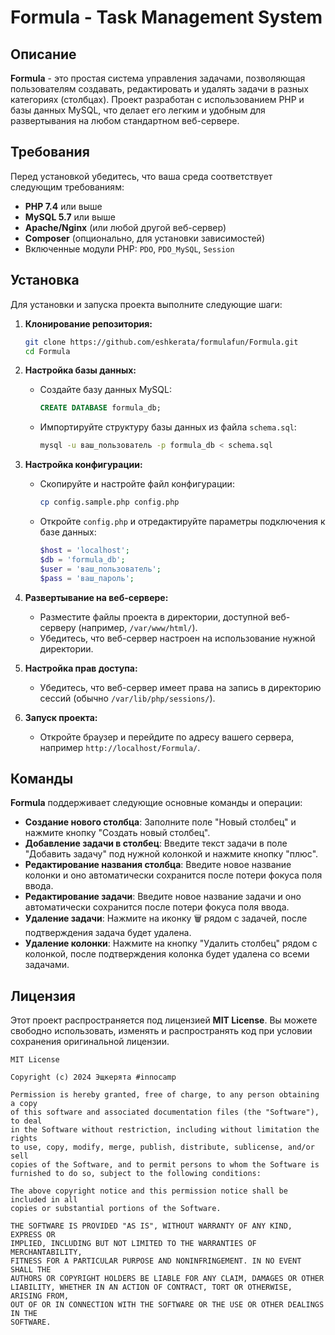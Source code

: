 # Formula - Task Management System

## Описание

**Formula** - это простая система управления задачами, позволяющая пользователям создавать, редактировать и удалять задачи в разных категориях (столбцах). Проект разработан с использованием PHP и базы данных MySQL, что делает его легким и удобным для развертывания на любом стандартном веб-сервере.

## Требования

Перед установкой убедитесь, что ваша среда соответствует следующим требованиям:

- **PHP 7.4** или выше
- **MySQL 5.7** или выше
- **Apache/Nginx** (или любой другой веб-сервер)
- **Composer** (опционально, для установки зависимостей)
- Включенные модули PHP: `PDO`, `PDO_MySQL`, `Session`

## Установка

Для установки и запуска проекта выполните следующие шаги:

1. **Клонирование репозитория:**

   ```bash
   git clone https://github.com/eshkerata/formulafun/Formula.git
   cd Formula
   ```

2. **Настройка базы данных:**

   - Создайте базу данных MySQL:
     ```sql
     CREATE DATABASE formula_db;
     ```
   - Импортируйте структуру базы данных из файла `schema.sql`:
     ```bash
     mysql -u ваш_пользователь -p formula_db < schema.sql
     ```

3. **Настройка конфигурации:**

   - Скопируйте и настройте файл конфигурации:

     ```bash
     cp config.sample.php config.php
     ```

   - Откройте `config.php` и отредактируйте параметры подключения к базе данных:

     ```php
     $host = 'localhost';
     $db = 'formula_db';
     $user = 'ваш_пользователь';
     $pass = 'ваш_пароль';
     ```

4. **Развертывание на веб-сервере:**

   - Разместите файлы проекта в директории, доступной веб-серверу (например, `/var/www/html/`).
   - Убедитесь, что веб-сервер настроен на использование нужной директории.

5. **Настройка прав доступа:**

   - Убедитесь, что веб-сервер имеет права на запись в директорию сессий (обычно `/var/lib/php/sessions/`).

6. **Запуск проекта:**

   - Откройте браузер и перейдите по адресу вашего сервера, например `http://localhost/Formula/`.

## Команды

**Formula** поддерживает следующие основные команды и операции:

- **Создание нового столбца**: Заполните поле "Новый столбец" и нажмите кнопку "Создать новый столбец".
- **Добавление задачи в столбец**: Введите текст задачи в поле "Добавить задачу" под нужной колонкой и нажмите кнопку "плюс".
- **Редактирование названия столбца**: Введите новое название колонки и оно автоматически сохранится после потери фокуса поля ввода.
- **Редактирование задачи**: Введите новое название задачи и оно автоматически сохранится после потери фокуса поля ввода.
- **Удаление задачи**: Нажмите на иконку 🗑 рядом с задачей, после подтверждения задача будет удалена.
- **Удаление колонки**: Нажмите на кнопку "Удалить столбец" рядом с колонкой, после подтверждения колонка будет удалена со всеми задачами.

## Лицензия

Этот проект распространяется под лицензией **MIT License**. Вы можете свободно использовать, изменять и распространять код при условии сохранения оригинальной лицензии.

```
MIT License

Copyright (c) 2024 Эщкерята #innocamp

Permission is hereby granted, free of charge, to any person obtaining a copy
of this software and associated documentation files (the "Software"), to deal
in the Software without restriction, including without limitation the rights
to use, copy, modify, merge, publish, distribute, sublicense, and/or sell
copies of the Software, and to permit persons to whom the Software is
furnished to do so, subject to the following conditions:

The above copyright notice and this permission notice shall be included in all
copies or substantial portions of the Software.

THE SOFTWARE IS PROVIDED "AS IS", WITHOUT WARRANTY OF ANY KIND, EXPRESS OR
IMPLIED, INCLUDING BUT NOT LIMITED TO THE WARRANTIES OF MERCHANTABILITY,
FITNESS FOR A PARTICULAR PURPOSE AND NONINFRINGEMENT. IN NO EVENT SHALL THE
AUTHORS OR COPYRIGHT HOLDERS BE LIABLE FOR ANY CLAIM, DAMAGES OR OTHER
LIABILITY, WHETHER IN AN ACTION OF CONTRACT, TORT OR OTHERWISE, ARISING FROM,
OUT OF OR IN CONNECTION WITH THE SOFTWARE OR THE USE OR OTHER DEALINGS IN THE
SOFTWARE.
```
